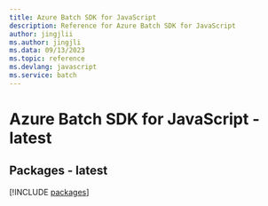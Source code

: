 ```yaml
---
title: Azure Batch SDK for JavaScript
description: Reference for Azure Batch SDK for JavaScript
author: jingjlii
ms.author: jingjli
ms.data: 09/13/2023
ms.topic: reference
ms.devlang: javascript
ms.service: batch
---
```

# Azure Batch SDK for JavaScript - latest
## Packages - latest
[!INCLUDE [packages](batch-index.md)]